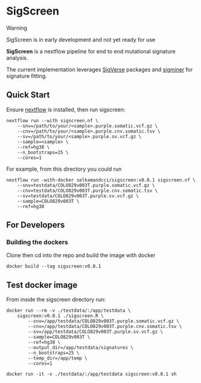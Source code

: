 # SigScreen

> [!WARNING]
> SigScreen is in early development and not yet ready for use

**SigScreen** is a nextflow pipeline for end to end mutational signature analysis.

The current implementation leverages [SigVerse](https://github.com/selkamand/sigverse) packages and [sigminer](https://github.com/ShixiangWang/sigminer) for signature fitting.


## Quick Start

Ensure [nextflow](https://www.nextflow.io/docs/latest/install.html) is installed, then run sigscreen:

```
nextflow run --with sigscreen.nf \
    --snv=/path/to/your/<sample>.purple.somatic.vcf.gz \
    --cnv=/path/to/your/<sample>.purple.cnv.somatic.tsv \
    --sv=/path/to/your/<sample>.purple.sv.vcf.gz \
    --sample=<sample> \
    --ref=hg38 \
    --n_bootstraps=25 \
    --cores=1
```

For example, from this directory you could run
```
nextflow run -with-docker selkamandcci/sigscreen:v0.0.1 sigscreen.nf \
    --snv=testdata/COLO829v003T.purple.somatic.vcf.gz \
    --cnv=testdata/COLO829v003T.purple.cnv.somatic.tsv \
    --sv=testdata/COLO829v003T.purple.sv.vcf.gz \
    --sample=COLO829v003T \
    --ref=hg38
```

## For Developers

### Building the dockers

Clone then cd into the repo and build the image with docker
```
docker build --tag sigscreen:v0.0.1
```

## Test docker image

From inside the sigscreen directory run:

```
docker run --rm -v ./testdata/:/app/testdata \
    sigscreen:v0.0.1 ./sigscreen.R \
        --snv=/app/testdata/COLO829v003T.purple.somatic.vcf.gz \
        --cnv=/app/testdata/COLO829v003T.purple.cnv.somatic.tsv \
        --sv=/app/testdata/COLO829v003T.purple.sv.vcf.gz \
        --sample=COLO829v003T \
        --ref=hg38 \
        --output_dir=/app/testdata/signatures \
        --n_bootstraps=25 \
        --temp_dir=/app/temp \
        --cores=1
```

```
docker run -it -v ./testdata/:/app/testdata sigscreen:v0.0.1 sh
```
